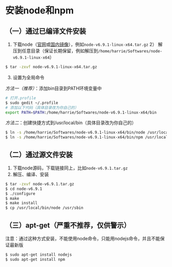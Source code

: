 # 安装node和npm
## （一）通过已编译文件安装
1) 下载node（[官网](https://nodejs.org/en/download/current/)或[国内镜像](https://cnpmjs.org/mirrors/node)），例如`node-v6.9.1-linux-x64.tar.gz`
2） 解压到任意目录（保证长期保留，例如解压到`/home/harrie/Softwares/node-v6.9.1-linux-x64`）
```bash
$ tar -zxvf node-v6.9.1-linux-x64.tar.gz
```
3) 设置为全局命令

*方法一（推荐）*：添加bin目录到PATH环境变量中
```bash
# 打开.profile
$ sudo gedit ~/.profile
# 添加以下代码（具体目录改为你自己的）
export PATH=$PATH:/home/harrie/Softwares/node-v6.9.1-linux-x64/bin
```

*方法二*：创建快捷方式到/usr/local/bin（具体目录改为你自己的）
```bash
$ ln -s /home/harrie/Softwares/node-v6.9.1-linux-x64/bin/node /usr/local/bin/node
$ ln -s /home/harrie/Softwares/node-v6.9.1-linux-x64/bin/npm /usr/local/bin/npm
```
## （二）通过源文件安装
1) 下载node源码，下载链接同上，比如`node-v6.9.1.tar.gz`
2) 解压、编译、安装
```bash
$ tar -zxvf node-v6.9.1.tar.gz
$ cd node-v6.9.1
$ ./configure
$ make
$ make install
$ cp /usr/local/bin/node /usr/sbin
```

## （三）apt-get（严重不推荐，仅供警示）
注意：通过这种方式安装，不能使用node命令，只能用nodejs命令，并且不能保证最新版
```bash
$ sudo apt-get install nodejs
$ sudo apt-get install npm
```